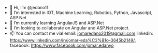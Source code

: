 - 👋 Hi, I’m @jedano11
- 👀 I’m interested in IOT, Machine Learning, Robotics, Python, Javascript, ASP.Net
- 🌱 I’m currently learning AngularJS and ASP.Net
- 💞️ I’m looking to collaborate on Angular and ASP.Net project.
- 📫 You can contact me vial email: jomaredano2019@gmail.com linkedin: https://www.linkedin.com/in/jomar-eda%C3%B1o-3645b2149/, facebook: https://www.facebook.com/jomar.edanyo

<!---
jedano11/jedano11 is a ✨ special ✨ repository because its `README.md` (this file) appears on your GitHub profile.
You can click the Preview link to take a look at your changes.
--->
